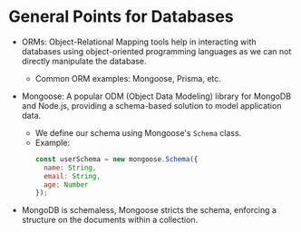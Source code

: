 # General Points for Databases
- ORMs: Object-Relational Mapping tools help in interacting with databases using object-oriented programming languages as we can not directly manipulate the database.
  - Common ORM examples: Mongoose, Prisma, etc.

- Mongoose: A popular ODM (Object Data Modeling) library for MongoDB and Node.js, providing a schema-based solution to model application data.
  - We define our schema using Mongoose's `Schema` class.
  - Example:
    ```javascript
    const userSchema = new mongoose.Schema({
      name: String,
      email: String,
      age: Number
    });
    ```
- MongoDB is schemaless, Mongoose stricts the schema, enforcing a structure on the documents within a collection.
